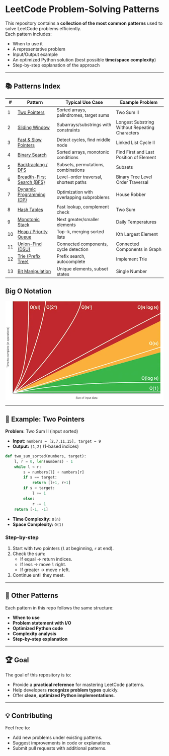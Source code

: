 # LeetCode Problem-Solving Patterns

This repository contains a **collection of the most common patterns** used to solve LeetCode problems efficiently.  
Each pattern includes:
- When to use it
- A representative problem
- Input/Output example
- An optimized Python solution (best possible **time/space complexity**)
- Step-by-step explanation of the approach

---

## 📚 Patterns Index

| #  | Pattern | Typical Use Case | Example Problem |
|----|---------|------------------|-----------------|
| 1  | [Two Pointers](patterns/%231-two-pointers.md) | Sorted arrays, palindromes, target sums | Two Sum II |
| 2  | [Sliding Window](patterns/%232-sliding-window.md) | Subarrays/substrings with constraints | Longest Substring Without Repeating Characters |
| 3  | [Fast & Slow Pointers](patterns/%233-fast--slow-pointers-floyds-cycle.md) | Detect cycles, find middle node | Linked List Cycle II |
| 4  | [Binary Search](patterns/%234-binary-search.md) | Sorted arrays, monotonic conditions | Find First and Last Position of Element |
| 5  | [Backtracking / DFS](patterns/%235-backtracking--dfs.md) | Subsets, permutations, combinations | Subsets |
| 6  | [Breadth-First Search (BFS)](patterns/%236-bfs-breadth-first-search.md) | Level-order traversal, shortest paths | Binary Tree Level Order Traversal |
| 7  | [Dynamic Programming (DP)](patterns/%237-dynamic-programming.md) | Optimization with overlapping subproblems | House Robber |
| 8  | [Hash Tables](patterns/%238-hash-table-dictionaries--maps.md) | Fast lookup, complement check | Two Sum |
| 9  | [Monotonic Stack](patterns/%239-stack--monotonic-stack.md) | Next greater/smaller elements | Daily Temperatures |
| 10 | [Heap / Priority Queue](patterns/%2310-heap--priority-queue.md) | Top-k, merging sorted lists | Kth Largest Element |
| 11 | [Union-Find (DSU)](patterns/%2311-union-find--disjoint-set-dsu.md) | Connected components, cycle detection | Connected Components in Graph |
| 12 | [Trie (Prefix Tree)](patterns/%2312-prefix-tree.md) | Prefix search, autocomplete | Implement Trie |
| 13 | [Bit Manipulation](patterns/%2313-bit-manipulation-operations-bitwise.md) | Unique elements, subset states | Single Number |

## Big O Notation

![Big O Graph](images/big-o.webp)

---

## 🚀 Example: Two Pointers

**Problem:** Two Sum II (input sorted)  
- **Input:** `numbers = [2,7,11,15], target = 9`  
- **Output:** `[1,2]` (1-based indices)

```python
def two_sum_sorted(numbers, target):
    l, r = 0, len(numbers) - 1
    while l < r:
        s = numbers[l] + numbers[r]
        if s == target:
            return [l+1, r+1]
        if s < target:
            l += 1
        else:
            r -= 1
    return [-1, -1]
```
- **Time Complexity:** `O(n)`  
- **Space Complexity:** `O(1)`

### Step-by-step
1. Start with two pointers (`l` at beginning, `r` at end).
2. Check the sum:
   - If equal → return indices.  
   - If less → move `l` right.  
   - If greater → move `r` left.  
3. Continue until they meet.

---

## 🧩 Other Patterns

Each pattern in this repo follows the same structure:
- **When to use**
- **Problem statement with I/O**
- **Optimized Python code**
- **Complexity analysis**
- **Step-by-step explanation**

---

## 🏆 Goal

The goal of this repository is to:
- Provide a **practical reference** for mastering LeetCode patterns.
- Help developers **recognize problem types** quickly.
- Offer **clean, optimized Python implementations**.

---

## 💡 Contributing

Feel free to:
- Add new problems under existing patterns.
- Suggest improvements in code or explanations.
- Submit pull requests with additional patterns.
